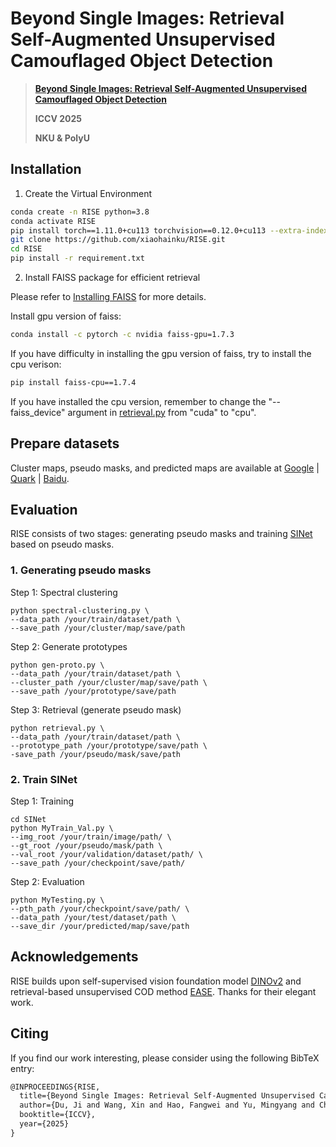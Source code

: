 # Beyond Single Images: Retrieval Self-Augmented Unsupervised Camouflaged Object Detection

> [**Beyond Single Images: Retrieval Self-Augmented Unsupervised Camouflaged Object Detection**](https://github.com/xiaohainku/RISE)
>
> **ICCV 2025**
>
> **NKU & PolyU**


## Installation

1. Create the Virtual Environment

```bash
conda create -n RISE python=3.8
conda activate RISE
pip install torch==1.11.0+cu113 torchvision==0.12.0+cu113 --extra-index-url https://download.pytorch.org/whl/cu113
git clone https://github.com/xiaohainku/RISE.git
cd RISE
pip install -r requirement.txt
```

2. Install FAISS package for efficient retrieval

Please refer to [Installing FAISS](https://github.com/facebookresearch/faiss/blob/main/INSTALL.md) for more details.

Install gpu version of faiss:

```bash
conda install -c pytorch -c nvidia faiss-gpu=1.7.3
```

If you have difficulty in installing the gpu version of faiss, try to install the cpu verison:

```bash
pip install faiss-cpu==1.7.4
```

If you have installed the cpu version, remember to change the "--faiss_device" argument in [retrieval.py](/retrieval.py)  from "cuda" to "cpu".



## Prepare datasets

Cluster maps, pseudo masks, and predicted maps are available at [Google](https://drive.google.com/file/d/1ZxKU6AekCHQCyNAo2bPIptHX-m3eNvDT/view?usp=drive_link) | [Quark](https://pan.quark.cn/s/9f0a30f67b84?pwd=cE8u) | [Baidu](https://pan.baidu.com/s/1VoBZp0DzQCdfgvBsas1QaQ?pwd=6uks).

## Evaluation

RISE consists of two stages: generating pseudo masks and training [SINet](https://github.com/GewelsJI/SINet-V2) based on pseudo masks.

### 1. Generating pseudo masks

Step 1: Spectral clustering

```shell
python spectral-clustering.py \
--data_path /your/train/dataset/path \
--save_path /your/cluster/map/save/path
```

Step 2: Generate prototypes

```shell
python gen-proto.py \
--data_path /your/train/dataset/path \
--cluster_path /your/cluster/map/save/path \
--save_path /your/prototype/save/path
```

Step 3: Retrieval (generate pseudo mask)

```shell
python retrieval.py \
--data_path /your/train/dataset/path \
--prototype_path /your/prototype/save/path \
-save_path /your/pseudo/mask/save/path
```

### 2. Train SINet

Step 1: Training

```shell
cd SINet
python MyTrain_Val.py \
--img_root /your/train/image/path/ \
--gt_root /your/pseudo/mask/path \
--val_root /your/validation/dataset/path/ \
--save_path /your/checkpoint/save/path/
```

Step 2: Evaluation

```shell
python MyTesting.py \
--pth_path /your/checkpoint/save/path/ \
--data_path /your/test/dataset/path \
--save_dir /your/predicted/map/save/path
```

## Acknowledgements

RISE builds upon self-supervised vision foundation model [DINOv2](https://github.com/facebookresearch/dinov2) and retrieval-based unsupervised COD method [EASE](https://github.com/xiaohainku/EASE). Thanks for their elegant work.

## Citing

If you find our work interesting, please consider using the following BibTeX entry:

```latex
@INPROCEEDINGS{RISE,
  title={Beyond Single Images: Retrieval Self-Augmented Unsupervised Camouflaged Object Detection},
  author={Du, Ji and Wang, Xin and Hao, Fangwei and Yu, Mingyang and Chen, Chunyuan and Wu, Jiesheng and Wang, Bin and Xu, Jing and Li, Ping},
  booktitle={ICCV},
  year={2025}
}
```

